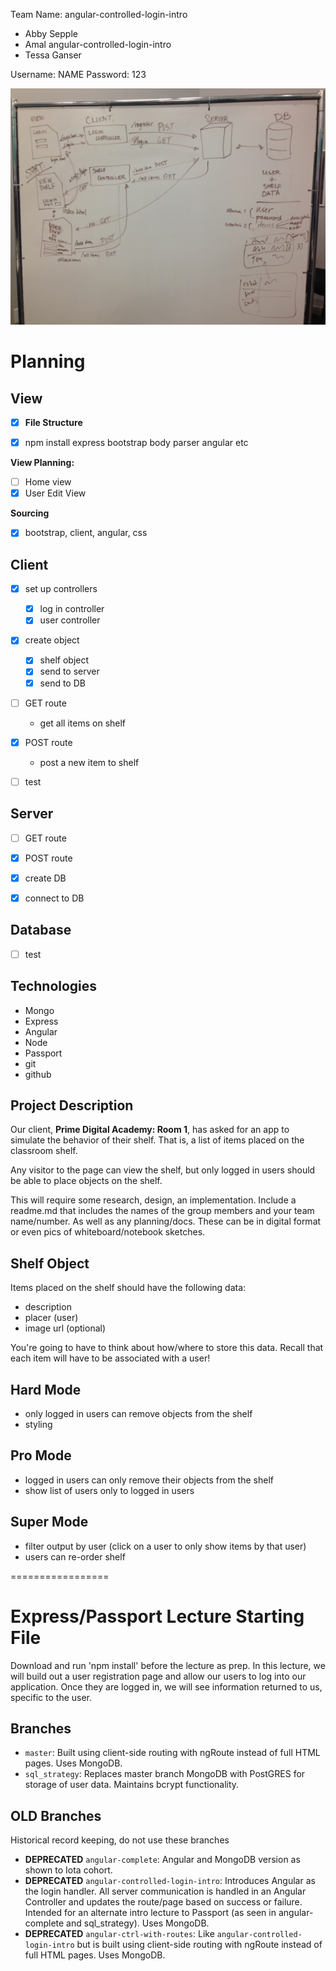 Team Name: angular-controlled-login-intro


- Abby Sepple
- Amal angular-controlled-login-intro
- Tessa Ganser

Username: NAME
Password: 123


![whiteboard](/image1.JPG?raw=true "whiteboard")

Planning
===========

View
----

- [x] **File Structure**

- [x] npm install express bootstrap body parser angular etc


**View Planning:**

- [ ] Home view
- [x] User Edit View

**Sourcing**

- [x] bootstrap, client, angular, css

Client
-----

- [x] set up controllers
	- [x] log in controller
  - [x] user controller

- [x] create object
	- [x] shelf object
  - [x] send to server
  - [x] send to DB

- [ ] GET route
	- get all items on shelf

- [x] POST route
	- post a new item to shelf

- [ ] test


Server
-----

- [ ] GET route

- [x] POST route

- [x] create DB

- [x] connect to DB


Database
----

- [ ] test





Technologies
------------
* Mongo
* Express
* Angular
* Node
* Passport
* git
* github

Project Description
-------------------
Our client, **Prime Digital Academy: Room 1**, has asked for an app to simulate the behavior of their shelf. That is, a list of items placed on the classroom shelf.

Any visitor to the page can view the shelf, but only logged in users should be able to place objects on the shelf.

This will require some research, design, an implementation. Include a readme.md that includes the names of the group members and your team name/number. As well as any planning/docs. These can be in digital format or even pics of whiteboard/notebook sketches.

Shelf Object
------------
Items placed on the shelf should have the following data:

* description
* placer (user)
* image url (optional)

You're going to have to think about how/where to store this data. Recall that each item will have to be associated with a user!

Hard Mode
----------
* only logged in users can remove objects from the shelf
* styling

Pro Mode
--------
* logged in users can only remove their objects from the shelf
* show list of users only to logged in users

Super Mode
----------
* filter output by user (click on a user to only show items by that user)
* users can re-order shelf





=================
# Express/Passport Lecture Starting File
Download and run 'npm install' before the lecture as prep. In this lecture, we will build out a user registration page and allow our users to log into our application. Once they are logged in, we will see information returned to us, specific to the user.

## Branches
* `master`: Built using client-side routing with ngRoute instead of full HTML pages. Uses MongoDB.
* `sql_strategy`: Replaces master branch MongoDB with PostGRES for storage of user data. Maintains bcrypt functionality.


## OLD Branches

Historical record keeping, do not use these branches

* **DEPRECATED** `angular-complete`: Angular and MongoDB version as shown to Iota cohort.
* **DEPRECATED** `angular-controlled-login-intro`: Introduces Angular as the login handler. All server communication is handled in an Angular Controller and updates the route/page based on success or failure. Intended for an alternate intro lecture to Passport (as seen in angular-complete and sql_strategy). Uses MongoDB.
* **DEPRECATED** `angular-ctrl-with-routes`: Like `angular-controlled-login-intro` but is built using client-side routing with ngRoute instead of full HTML pages. Uses MongoDB.
